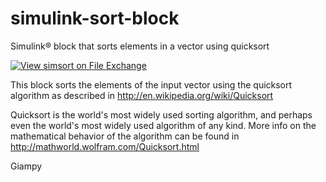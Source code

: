 # simulink-sort-block
Simulink&reg; block that sorts elements in a vector using quicksort

[![View simsort on File Exchange](https://www.mathworks.com/matlabcentral/images/matlab-file-exchange.svg)](https://www.mathworks.com/matlabcentral/fileexchange/7937-simsort)

This block sorts the elements of the input vector using the quicksort algorithm as described in http://en.wikipedia.org/wiki/Quicksort

Quicksort is the world's most widely used sorting algorithm, and perhaps even the world's most widely used algorithm of any kind.
More info on the mathematical behavior of the algorithm can be found in http://mathworld.wolfram.com/Quicksort.html

Giampy
